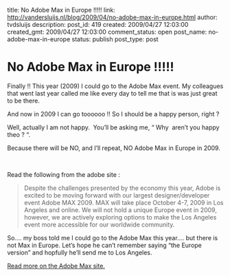 title: No Adobe Max in Europe !!!!!
link: http://vandersluijs.nl/blog/2009/04/no-adobe-max-in-europe.html
author: tvdsluijs
description: 
post_id: 419
created: 2009/04/27 12:03:00
created_gmt: 2009/04/27 12:03:00
comment_status: open
post_name: no-adobe-max-in-europe
status: publish
post_type: post

# No Adobe Max in Europe !!!!!

Finally !! This year (2009) I could go to the Adobe Max event. My colleagues that went last year called me like every day to tell me that is was just great to be there.  
  
And now in 2009 I can go toooooo !! So I should be a happy person, right ?  
  
Well, actually I am not happy.  You’ll be asking me, “ Why  aren’t you happy theo ? “.  
  
Because there will be NO, and I’ll repeat, NO Adobe Max in Europe in 2009.  
  
  
  
   
  
Read the following from the adobe site :  


> Despite the challenges presented by the economy this year, Adobe is excited to be moving forward with our largest designer/developer event Adobe MAX 2009. MAX will take place October 4-7, 2009 in Los Angeles and online. We will not hold a unique Europe event in 2009, however, we are actively exploring options to make the Los Angeles event more accessible for our worldwide community.

  
So…. my boss told me I could go to the Adobe Max this year…. but there is not Max in Europe. Let’s hope he can’t remember saying “the Europe version” and hopfully he’ll send me to Los Angeles.  
  
[Read more on the Adobe Max site.](http://max.adobe.com/blog/2009/03/max-2009-in-los-angeles-and-online-no.html)